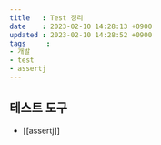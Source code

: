 ```yaml
---
title   : Test 정리
date    : 2023-02-10 14:28:13 +0900
updated : 2023-02-10 14:28:52 +0900
tags     : 
- 개발
- test
- assertj
---
```


## 테스트 도구

* [[assertj]]
